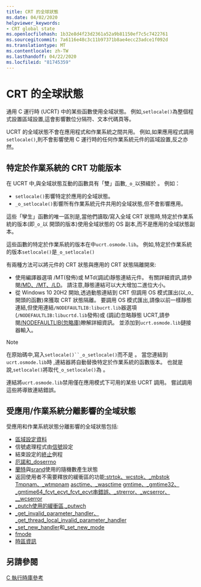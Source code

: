 ```yaml
---
title: CRT 的全球狀態
ms.date: 04/02/2020
helpviewer_keywords:
- CRT global state
ms.openlocfilehash: 1b32e8d4f23d2361a52a9b81150ef7c5c7422761
ms.sourcegitcommit: 7a6116e48c3c11b97371b8ae4ecc23adce1f092d
ms.translationtype: MT
ms.contentlocale: zh-TW
ms.lasthandoff: 04/22/2020
ms.locfileid: "81745359"
---
```

# <a name="global-state-in-the-crt"></a>CRT 的全球狀態

通用 C 運行時 (UCRT) 中的某些函數使用全域狀態。 例如,`setlocale()`為整個程式設置區域設置,這會影響數位分隔符、文本代碼頁等。

UCRT 的全域狀態不會在應用程式和作業系統之間共用。 例如,如果應用程式調用`setlocale()`,則不會影響使用 C 運行時的任何作業系統元件的區域設置,反之亦然。

## <a name="os-specific-versions-of-crt-functions"></a>特定於作業系統的 CRT 功能版本

在 UCRT 中,與全域狀態互動的函數具有「雙」函數,`_o_`以預綴於 。 例如：

- `setlocale()`影響特定於應用的全域狀態。
- `_o_setlocale()`影響所有作業系統元件共用的全域狀態,但不會影響應用。

這些「孿生」函數的唯一區別是,當他們讀取/寫入全域 CRT 狀態時,特定於作業系統的版本(即`_o_`以 開頭的版本)使用全域狀態的 OS 副本,而不是應用的全域狀態副本。

這些函數的特定於作業系統的版本在中`ucrt.osmode.lib`。 例如,特定於作業系統的版本`setlocale()`是`_o_setlocale()`

有兩種方法可以將元件的 CRT 狀態與應用的 CRT 狀態隔離開來:

- 使用編譯器選項 /MT(發佈)或 MTd(調試)靜態連結元件。 有關詳細資訊,請參閱[/MD、/MT、/LD](https://docs.microsoft.com/cpp/build/reference/md-mt-ld-use-run-time-library?view=vs-2019)。 請注意,靜態連結可以大大增加二進位大小。
- 從 Windows 10 20H2 開始,透過動態連結到 CRT 但調用 OS 模式匯出(以_o_開頭的函數)來獲取 CRT 狀態隔離。 要調用 OS 模式匯出,請像以前一樣靜態連結,但使用連結`/NODEFAULTLIB:libucrt.lib`器選項 (`/NODEFAULTLIB:libucrtd.lib`發佈)或 (調試)忽略靜態 UCRT,請參閱[/NODEFAULTLIB(忽略庫)](https://docs.microsoft.com/cpp/build/reference/nodefaultlib-ignore-libraries?view=vs-2019)瞭解詳細資訊。 並添加到`ucrt.osmode.lib`鏈接器輸入。

> [!Note]
> 在原始碼中,寫入`setlocale()``_o_setlocale()`而不是 。 當您連結到`ucrt.osmode.lib`時 ,連結器將自動替換特定於作業系統的函數版本。 也就是說,`setlocale()`將取代`_o_setlocale()`為 。

連結將`ucrt.osmode.lib`禁用僅在應用模式下可用的某些 UCRT 調用。 嘗試調用這些將導致連結錯誤。

## <a name="global-state-affected-by-appos-separation"></a>受應用/作業系統分離影響的全域狀態

受應用和作業系統狀態分離影響的全域狀態包括:

- [區域設定資料](locale.md)
- 信號處理程式由[信號](reference/signal.md)設定
- 結束設定的[終止](reference/set-terminate-crt.md)例程
- [厄諾和_doserrno](errno-doserrno-sys-errlist-and-sys-nerr.md)
- [蘭特](reference/rand.md)與[srand](reference/srand.md)使用的隨機數產生狀態
- 返回使用者不需要釋放的緩衝區的功能[:strtok、wcstok、_mbstok](reference/strtok-strtok-l-wcstok-wcstok-l-mbstok-mbstok-l.md) [Tmpnam、_wtmpnam](reference/tempnam-wtempnam-tmpnam-wtmpnam.md) [asctime、_wasctime](reference/asctime-wasctime.md) [gmtime、_gmtime32、_gmtime64_fcvt_ecvt](reference/gmtime-gmtime32-gmtime64.md)[_fcvt](reference/fcvt.md)[_ecvt](reference/ecvt.md)[串錯誤、_strerror、_wcserror、__wcserror](reference/strerror-strerror-wcserror-wcserror.md)
- [_putch使用的緩衝區,_putwch](reference/putch-putwch.md)
- [_get_invalid_parameter_handler、_get_thread_local_invalid_parameter_handler](reference/set-invalid-parameter-handler-set-thread-local-invalid-parameter-handler.md)
- [_set_new_handler](reference/set-new-handler.md)和[_set_new_mode](reference/set-new-mode.md)
- [fmode](text-and-binary-mode-file-i-o.md)
- [時區資訊](time-management.md)

## <a name="see-also"></a>另請參閱

[C 執行時庫參考](c-run-time-library-reference.md)
